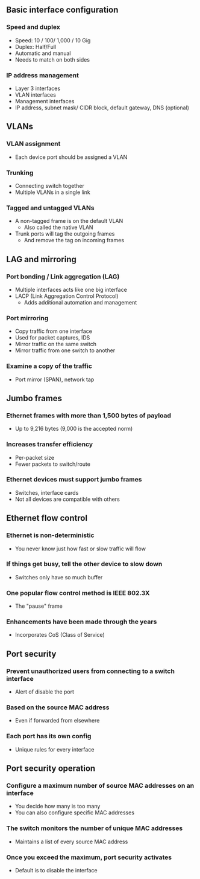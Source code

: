 ## Basic interface configuration
### Speed and duplex
- Speed: 10 / 100/ 1,000 / 10 Gig
- Duplex: Half/Full
- Automatic and manual
- Needs to match on both sides
### IP address management
- Layer 3 interfaces
- VLAN interfaces
- Management interfaces
- IP address, subnet mask/ CIDR block, default gateway, DNS (optional)
## VLANs
### VLAN assignment
- Each device port should be assigned a VLAN
### Trunking
- Connecting switch together
- Multiple VLANs in a single link
### Tagged and untagged VLANs
- A non-tagged frame is on the default VLAN
	- Also called the native VLAN
- Trunk ports will tag the outgoing frames
	- And remove the tag on incoming frames
## LAG and mirroring
### Port bonding / Link aggregation (LAG)
- Multiple interfaces acts like one big interface
- LACP (Link Aggregation Control Protocol)
	- Adds additional automation and management
### Port mirroring
- Copy traffic from one interface
- Used for packet captures, IDS
- Mirror traffic on the same switch
- Mirror traffic from one switch to another
### Examine a copy of the traffic
- Port mirror (SPAN), network tap
## Jumbo frames
### Ethernet frames with more than 1,500 bytes of payload
- Up to 9,216 bytes (9,000 is the accepted norm)
### Increases transfer efficiency
- Per-packet size
- Fewer packets to switch/route
### Ethernet devices must support jumbo frames
- Switches, interface cards
- Not all devices are compatible with others
## Ethernet flow control
### Ethernet is non-deterministic
- You never know just how fast or slow traffic will flow
### If things get busy, tell the other device to slow down
- Switches only have so much buffer
### One popular flow control method is IEEE 802.3X
- The "pause" frame
### Enhancements have been made through the years
- Incorporates CoS (Class of Service)
## Port security
### Prevent unauthorized users from connecting to a switch interface
- Alert of disable the port
### Based on the source MAC address
- Even if forwarded from elsewhere
### Each port has its own config
- Unique rules for every interface
## Port security operation
### Configure a maximum number of source MAC addresses on an interface
- You decide how many is too many
- You can also configure specific MAC addresses
### The switch monitors the number of unique MAC addresses
- Maintains a list of every source MAC address
### Once you exceed the maximum, port security activates
- Default is to disable the interface
